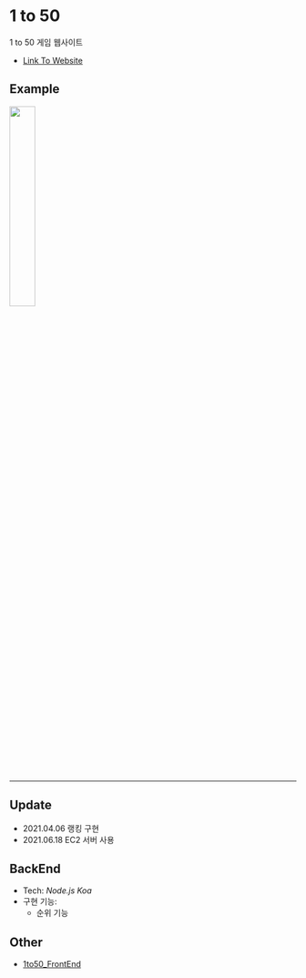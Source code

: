 # 1 to 50
1 to 50 게임 웹사이트
* [Link To Website](https://1to50-seuha516.netlify.app/)  

## Example
<img src="https://user-images.githubusercontent.com/79067549/112973000-d120c700-918b-11eb-9b06-ea891c32017b.PNG" width="30%" height="30%">

---

## Update
- 2021.04.06 랭킹 구현
- 2021.06.18 EC2 서버 사용

## BackEnd
* Tech: *Node.js Koa*
* 구현 기능:
  * 순위 기능

## Other
- [1to50_FrontEnd](https://github.com/seuha516/1to50_FrontEnd)


